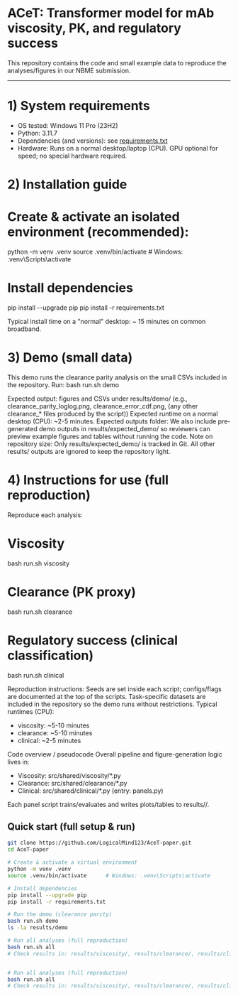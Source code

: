 # ACeT: Transformer model for mAb viscosity, PK, and regulatory success

This repository contains the code and small example data to reproduce the analyses/figures in our NBME submission.

---

# 1) System requirements
- OS tested: Windows 11 Pro (23H2)
- Python: 3.11.7
- Dependencies (and versions): see [requirements.txt](./requirements.txt)
- Hardware: Runs on a normal desktop/laptop (CPU). GPU optional for speed; no special hardware required.

# 2) Installation guide
# Create & activate an isolated environment (recommended):
python -m venv .venv
source .venv/bin/activate      # Windows: .venv\Scripts\activate

# Install dependencies
pip install --upgrade pip
pip install -r requirements.txt

Typical install time on a "normal" desktop: ~ 15 minutes on common broadband.

# 3) Demo (small data)
This demo runs the clearance parity analysis on the small CSVs included in the repository.
Run: bash run.sh demo

Expected output: figures and CSVs under results/demo/ (e.g., clearance_parity_loglog.png, clearance_error_cdf.png, (any other clearance_* files produced by the script))
Expected runtime on a normal desktop (CPU): ~2-5 minutes.
Expected outputs folder: We also include pre-generated demo outputs in results/expected_demo/ so reviewers can preview example figures and tables without running the code.
Note on repository size: Only results/expected_demo/ is tracked in Git. All other results/ outputs are ignored to keep the repository light.

# 4) Instructions for use (full reproduction)
Reproduce each analysis:

# Viscosity
bash run.sh viscosity
# Clearance (PK proxy)
bash run.sh clearance
# Regulatory success (clinical classification)
bash run.sh clinical

Reproduction instructions: Seeds are set inside each script; configs/flags are documented at the top of the scripts. Task-specific datasets are included in the repository so the demo runs without restrictions.
Typical runtimes (CPU):
- viscosity: ~5-10 minutes
- clearance: ~5-10 minutes
- clinical: ~2-5 minutes

Code overview / pseudocode
Overall pipeline and figure-generation logic lives in:

- Viscosity: src/shared/viscosity/*.py
- Clearance: src/shared/clearance/*.py
- Clinical: src/shared/clinical/*.py (entry: panels.py)

Each panel script trains/evaluates and writes plots/tables to results/<task>/.


## Quick start (full setup & run)

```bash
git clone https://github.com/LogicalMind123/AceT-paper.git
cd AceT-paper

# Create & activate a virtual environment
python -m venv .venv
source .venv/bin/activate      # Windows: .venv\Scripts\activate

# Install dependencies
pip install --upgrade pip
pip install -r requirements.txt

# Run the demo (clearance parity)
bash run.sh demo
ls -la results/demo

# Run all analyses (full reproduction)
bash run.sh all
# Check results in: results/viscosity/, results/clearance/, results/clinical/


# Run all analyses (full reproduction)
bash run.sh all
# Check results in: results/viscosity/, results/clearance/, results/clinical/

